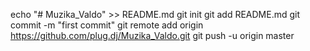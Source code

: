 echo "# Muzika_Valdo" >> README.md
git init
git add README.md
git commit -m "first commit"
git remote add origin https://github.com/plug.dj/Muzika_Valdo.git
git push -u origin master
